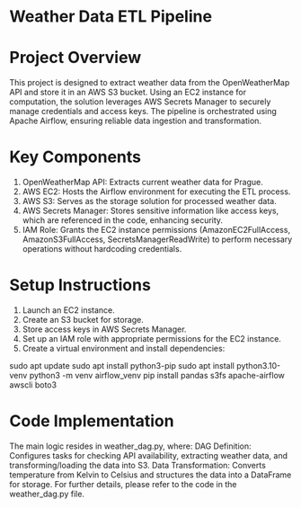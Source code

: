 # Weather Data ETL Pipeline

# Project Overview

This project is designed to extract weather data from the OpenWeatherMap API and store it in an AWS S3 bucket. Using an EC2 instance for computation, the solution leverages AWS Secrets Manager to securely manage credentials and access keys. The pipeline is orchestrated using Apache Airflow, ensuring reliable data ingestion and transformation.

# Key Components
1. OpenWeatherMap API: Extracts current weather data for Prague.
2. AWS EC2: Hosts the Airflow environment for executing the ETL process.
3. AWS S3: Serves as the storage solution for processed weather data.
4. AWS Secrets Manager: Stores sensitive information like access keys, which are referenced in the code, enhancing security.
5. IAM Role: Grants the EC2 instance permissions (AmazonEC2FullAccess, AmazonS3FullAccess, SecretsManagerReadWrite) to perform necessary operations without hardcoding credentials.
   
# Setup Instructions
1. Launch an EC2 instance.
2. Create an S3 bucket for storage.
3. Store access keys in AWS Secrets Manager.
4. Set up an IAM role with appropriate permissions for the EC2 instance.
5. Create a virtual environment and install dependencies:

sudo apt update
sudo apt install python3-pip
sudo apt install python3.10-venv
python3 -m venv airflow_venv
pip install pandas s3fs apache-airflow awscli boto3

# Code Implementation
The main logic resides in weather_dag.py, where:
DAG Definition: Configures tasks for checking API availability, extracting weather data, and transforming/loading the data into S3.
Data Transformation: Converts temperature from Kelvin to Celsius and structures the data into a DataFrame for storage.
For further details, please refer to the code in the weather_dag.py file.
